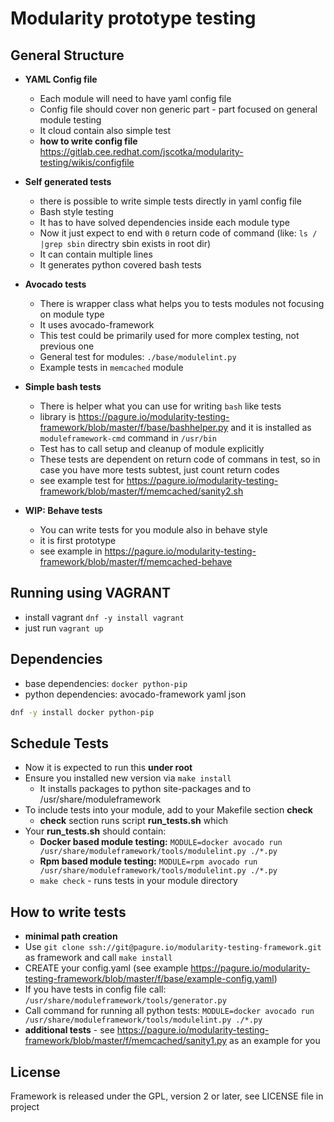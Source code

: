 # Modularity prototype testing

## General Structure
 * __YAML Config file__
   * Each module will need to have yaml config file
   * Config file should cover non generic part - part focused on general module testing
   * It cloud contain also simple test 
   * __how to write config file__ https://gitlab.cee.redhat.com/jscotka/modularity-testing/wikis/configfile
   
 * __Self generated tests__
   * there is possible to write simple tests directly in yaml config file
   * Bash style testing
   * It has  to have solved dependencies inside each module type
   * Now it just expect to end with `0` return code of command (like: `ls / |grep sbin` directry sbin exists in root dir)
   * It can contain multiple lines
   * It generates python covered bash tests
   
 * __Avocado tests__
   * There is wrapper class what helps you to tests modules not focusing on module type
   * It uses avocado-framework
   * This test could be primarily used for more complex testing, not previous one
   * General test for modules: `./base/modulelint.py`
   * Example tests in `memcached` module
   
 * __Simple bash tests__
   * There is helper what you can use for writing `bash` like tests
   * library is https://pagure.io/modularity-testing-framework/blob/master/f/base/bashhelper.py and it is installed as `moduleframework-cmd` command in `/usr/bin`
   * Test has to call setup and cleanup of module explicitly
   * These tests are dependent on return code of commans in test, so in case you have more tests subtest, just count return codes
   * see example test for https://pagure.io/modularity-testing-framework/blob/master/f/memcached/sanity2.sh
 * __WIP: Behave tests__
   * You can write tests for you module also in behave style
   * it is first prototype
   * see example in https://pagure.io/modularity-testing-framework/blob/master/f/memcached-behave

## Running using VAGRANT
 * install vagrant `dnf -y install vagrant`
 * just run `vagrant up`

## Dependencies 
 * base dependencies: ```docker python-pip```
 * python dependencies: avocado-framework yaml json
 
```bash
dnf -y install docker python-pip
```

## Schedule Tests
* Now it is expected to run this __under root__
* Ensure you installed new version via `make install`
  * It installs packages to python site-packages and to /usr/share/moduleframework
* To include tests into your module, add to your Makefile section __check__
  * __check__ section runs script __run_tests.sh__ which
* Your __run_tests.sh__ should contain:
  * __Docker based module testing:__ ```MODULE=docker avocado run /usr/share/moduleframework/tools/modulelint.py ./*.py```
  * __Rpm based module testing:__ ```MODULE=rpm avocado run /usr/share/moduleframework/tools/modulelint.py ./*.py```
  * `make check` -  runs tests in your module directory

## How to write tests
 * __minimal path creation__
  * Use `git clone ssh://git@pagure.io/modularity-testing-framework.git` as framework and call `make install`
  * CREATE your config.yaml (see example https://pagure.io/modularity-testing-framework/blob/master/f/base/example-config.yaml)
  * If you have tests in config file call:  `/usr/share/moduleframework/tools/generator.py`
  * Call command for running all python tests:  `MODULE=docker avocado run /usr/share/moduleframework/tools/modulelint.py ./*.py`
 * __additional tests__ - see https://pagure.io/modularity-testing-framework/blob/master/f/memcached/sanity1.py as an example for you

## License
 Framework is released under the GPL, version 2 or later, see LICENSE file in project
